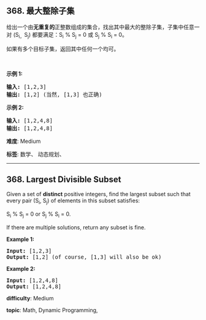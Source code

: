 <h2>368. 最大整除子集</h2><p>给出一个由<strong>无重复的</strong>正整数组成的集合，找出其中最大的整除子集，子集中任意一对 (S<sub>i，</sub>S<sub>j</sub>) 都要满足：S<sub>i</sub> % S<sub>j</sub> = 0 或 S<sub>j</sub> % S<sub>i</sub> = 0。</p>

<p>如果有多个目标子集，返回其中任何一个均可。</p>

<p>&nbsp;</p>

<p><strong>示例 1:</strong></p>

<pre><strong>输入:</strong> [1,2,3]
<strong>输出:</strong> [1,2] (当然, [1,3] 也正确)
</pre>

<p><strong>示例 2:</strong></p>

<pre><strong>输入:</strong> [1,2,4,8]
<strong>输出:</strong> [1,2,4,8]
</pre>


 **难度**: Medium

 **标签**: 数学、 动态规划、 


------

<h2>368. Largest Divisible Subset</h2><p>Given a set of <b>distinct</b> positive integers, find the largest subset such that every pair (S<sub>i</sub>, S<sub>j</sub>) of elements in this subset satisfies:</p>

<p>S<sub>i</sub> % S<sub>j</sub> = 0 or S<sub>j</sub> % S<sub>i</sub> = 0.</p>

<p>If there are multiple solutions, return any subset is fine.</p>

<p><strong>Example 1:</strong></p>

<div>
<pre>
<strong>Input: </strong><span id="example-input-1-1">[1,2,3]</span>
<strong>Output: </strong><span id="example-output-1">[1,2] </span>(of course, [1,3] will also be ok)
</pre>

<div>
<p><strong>Example 2:</strong></p>

<pre>
<strong>Input: </strong><span id="example-input-2-1">[1,2,4,8]</span>
<strong>Output: </strong><span id="example-output-2">[1,2,4,8]</span>
</pre>
</div>
</div>

 **difficulty**: Medium

 **topic**: Math, Dynamic Programming, 

